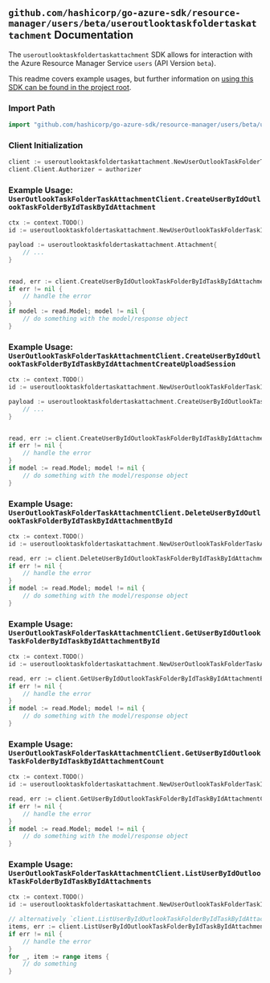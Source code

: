 
## `github.com/hashicorp/go-azure-sdk/resource-manager/users/beta/useroutlooktaskfoldertaskattachment` Documentation

The `useroutlooktaskfoldertaskattachment` SDK allows for interaction with the Azure Resource Manager Service `users` (API Version `beta`).

This readme covers example usages, but further information on [using this SDK can be found in the project root](https://github.com/hashicorp/go-azure-sdk/tree/main/docs).

### Import Path

```go
import "github.com/hashicorp/go-azure-sdk/resource-manager/users/beta/useroutlooktaskfoldertaskattachment"
```


### Client Initialization

```go
client := useroutlooktaskfoldertaskattachment.NewUserOutlookTaskFolderTaskAttachmentClientWithBaseURI("https://management.azure.com")
client.Client.Authorizer = authorizer
```


### Example Usage: `UserOutlookTaskFolderTaskAttachmentClient.CreateUserByIdOutlookTaskFolderByIdTaskByIdAttachment`

```go
ctx := context.TODO()
id := useroutlooktaskfoldertaskattachment.NewUserOutlookTaskFolderTaskID("userIdValue", "outlookTaskFolderIdValue", "outlookTaskIdValue")

payload := useroutlooktaskfoldertaskattachment.Attachment{
	// ...
}


read, err := client.CreateUserByIdOutlookTaskFolderByIdTaskByIdAttachment(ctx, id, payload)
if err != nil {
	// handle the error
}
if model := read.Model; model != nil {
	// do something with the model/response object
}
```


### Example Usage: `UserOutlookTaskFolderTaskAttachmentClient.CreateUserByIdOutlookTaskFolderByIdTaskByIdAttachmentCreateUploadSession`

```go
ctx := context.TODO()
id := useroutlooktaskfoldertaskattachment.NewUserOutlookTaskFolderTaskID("userIdValue", "outlookTaskFolderIdValue", "outlookTaskIdValue")

payload := useroutlooktaskfoldertaskattachment.CreateUserByIdOutlookTaskFolderByIdTaskByIdAttachmentCreateUploadSessionRequest{
	// ...
}


read, err := client.CreateUserByIdOutlookTaskFolderByIdTaskByIdAttachmentCreateUploadSession(ctx, id, payload)
if err != nil {
	// handle the error
}
if model := read.Model; model != nil {
	// do something with the model/response object
}
```


### Example Usage: `UserOutlookTaskFolderTaskAttachmentClient.DeleteUserByIdOutlookTaskFolderByIdTaskByIdAttachmentById`

```go
ctx := context.TODO()
id := useroutlooktaskfoldertaskattachment.NewUserOutlookTaskFolderTaskAttachmentID("userIdValue", "outlookTaskFolderIdValue", "outlookTaskIdValue", "attachmentIdValue")

read, err := client.DeleteUserByIdOutlookTaskFolderByIdTaskByIdAttachmentById(ctx, id)
if err != nil {
	// handle the error
}
if model := read.Model; model != nil {
	// do something with the model/response object
}
```


### Example Usage: `UserOutlookTaskFolderTaskAttachmentClient.GetUserByIdOutlookTaskFolderByIdTaskByIdAttachmentById`

```go
ctx := context.TODO()
id := useroutlooktaskfoldertaskattachment.NewUserOutlookTaskFolderTaskAttachmentID("userIdValue", "outlookTaskFolderIdValue", "outlookTaskIdValue", "attachmentIdValue")

read, err := client.GetUserByIdOutlookTaskFolderByIdTaskByIdAttachmentById(ctx, id)
if err != nil {
	// handle the error
}
if model := read.Model; model != nil {
	// do something with the model/response object
}
```


### Example Usage: `UserOutlookTaskFolderTaskAttachmentClient.GetUserByIdOutlookTaskFolderByIdTaskByIdAttachmentCount`

```go
ctx := context.TODO()
id := useroutlooktaskfoldertaskattachment.NewUserOutlookTaskFolderTaskID("userIdValue", "outlookTaskFolderIdValue", "outlookTaskIdValue")

read, err := client.GetUserByIdOutlookTaskFolderByIdTaskByIdAttachmentCount(ctx, id)
if err != nil {
	// handle the error
}
if model := read.Model; model != nil {
	// do something with the model/response object
}
```


### Example Usage: `UserOutlookTaskFolderTaskAttachmentClient.ListUserByIdOutlookTaskFolderByIdTaskByIdAttachments`

```go
ctx := context.TODO()
id := useroutlooktaskfoldertaskattachment.NewUserOutlookTaskFolderTaskID("userIdValue", "outlookTaskFolderIdValue", "outlookTaskIdValue")

// alternatively `client.ListUserByIdOutlookTaskFolderByIdTaskByIdAttachments(ctx, id)` can be used to do batched pagination
items, err := client.ListUserByIdOutlookTaskFolderByIdTaskByIdAttachmentsComplete(ctx, id)
if err != nil {
	// handle the error
}
for _, item := range items {
	// do something
}
```
